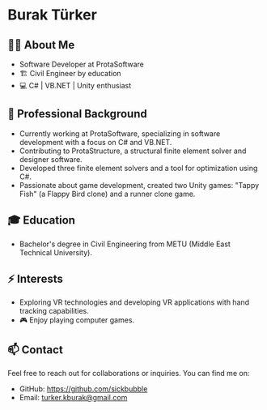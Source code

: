 # Burak Türker

## 👨‍💻 About Me

- Software Developer at ProtaSoftware
- 🏗️ Civil Engineer by education
- 💻 C# | VB.NET | Unity enthusiast

## 🚀 Professional Background

- Currently working at ProtaSoftware, specializing in software development with a focus on C# and VB.NET.
- Contributing to ProtaStructure, a structural finite element solver and designer software.
- Developed three finite element solvers and a tool for optimization using C#.
- Passionate about game development, created two Unity games: "Tappy Fish" (a Flappy Bird clone) and a runner clone game.

## 🎓 Education

- Bachelor's degree in Civil Engineering from METU (Middle East Technical University).

## ⚡ Interests

- Exploring VR technologies and developing VR applications with hand tracking capabilities.
- 🎮 Enjoy playing computer games.

## 📫 Contact

Feel free to reach out for collaborations or inquiries. You can find me on:

- GitHub: https://github.com/sickbubble
- Email: turker.kburak@gmail.com
